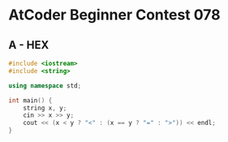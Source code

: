 # AtCoder Beginner Contest 078
## A - HEX
```cpp
#include <iostream>
#include <string>

using namespace std;

int main() {
    string x, y;
    cin >> x >> y;
    cout << (x < y ? "<" : (x == y ? "=" : ">")) << endl;
}
```
